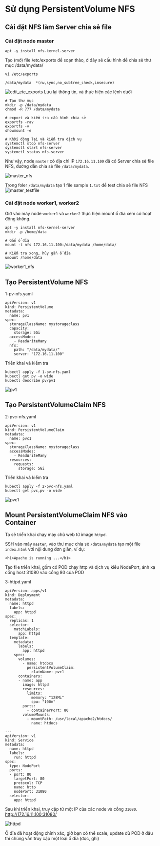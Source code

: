 # Sử dụng PersistentVolume NFS

## Cài đặt NFS làm Server chia sẻ file

### Cài đặt node master
```
apt -y install nfs-kernel-server
```

Tạo (mở) file /etc/exports để soạn thảo, ở đây sẽ cấu hình để chia sẻ thư mục /data/mydata/
```
vi /etc/exports
```
```
/data/mydata  *(rw,sync,no_subtree_check,insecure)
```
![edit_etc_exports](screenshots/k11.1.edit_etc_exports.png)
Lưu lại thông tin, và thực hiện các lệnh dưới
```
# Tạo thư mục
mkdir -p /data/mydata
chmod -R 777 /data/mydata

# export và kiểm tra cấu hình chia sẻ
exportfs -rav
exportfs -v
showmount -e

# Khởi động lại và kiểm tra dịch vụ
systemctl stop nfs-server
systemctl start nfs-server
systemctl status nfs-server
```

Như vậy, node `master` có địa chỉ IP `172.16.11.100` đã có Server chia sẻ file NFS, đường dẫn chia sẻ file `/data/mydata`.

![master_nfs](screenshots/k11.2.master_nfs.png)

Trong foler `/data/mydata` tạo 1 file sample `1.txt` để test chia sẻ file NFS
![master_testfile](screenshots/k11.3.master_testfile.png)

### Cài đặt node worker1, worker2

Giờ vào máy node `worker1` và `worker2` thực hiện mount ổ đĩa xem có hoạt động không.
```
apt -y install nfs-kernel-server
mkdir -p /home/data

# Gắn ổ đĩa
mount -t nfs 172.16.11.100:/data/mydata /home/data/

# Kiểm tra xong, hủy gắn ổ đĩa
umount /home/data
```

![worker1_nfs](screenshots/k11.4.worker1_nfs.png)

## Tạo PersistentVolume NFS

1-pv-nfs.yaml
```
apiVersion: v1
kind: PersistentVolume
metadata:
  name: pv1
spec:
  storageClassName: mystorageclass
  capacity:
    storage: 5Gi
  accessModes:
    - ReadWriteMany
  nfs:
    path: "/data/mydata/"
    server: "172.16.11.100"
```
Triển khai và kiểm tra
```
kubectl apply -f 1-pv-nfs.yaml
kubectl get pv -o wide
kubectl describe pv/pv1
```

![pv1](screenshots/k11.5.pv1.png)

## Tạo PersistentVolumeClaim NFS

2-pvc-nfs.yaml
```
apiVersion: v1
kind: PersistentVolumeClaim
metadata:
  name: pvc1
spec:
  storageClassName: mystorageclass
  accessModes:
    - ReadWriteMany
  resources:
    requests:
      storage: 5Gi
```
Triển khai và kiểm tra
```
kubectl apply -f 2-pvc-nfs.yaml
kubectl get pvc,pv -o wide
```

![pvc1](screenshots/k11.6.pvc1.png)

## Mount PersistentVolumeClaim NFS vào Container

Ta sẽ triển khai chạy máy chủ web từ image `httpd`.

SSH vào máy `master`, vào thư mục chia sẻ `/data/mydata` tạo một file `index.html` với nội dung đơn giản, ví dụ:
```
<h1>Apache is running ...</h1>
```

Tạo file triển khai, gồm có POD chạy http và dịch vụ kiểu NodePort, ánh xạ cổng host 31080 vào cổng 80 của POD

3-httpd.yaml
```
apiVersion: apps/v1
kind: Deployment
metadata:
  name: httpd
  labels:
    app: httpd
spec:
  replicas: 1
  selector:
    matchLabels:
      app: httpd
  template:
    metadata:
      labels:
        app: httpd
    spec:
      volumes:
        - name: htdocs
          persistentVolumeClaim:
            claimName: pvc1
      containers:
      - name: app
        image: httpd
        resources:
          limits:
            memory: "128Mi"
            cpu: "100m"
        ports:
          - containerPort: 80
        volumeMounts:
          - mountPath: /usr/local/apache2/htdocs/
            name: htdocs

---
apiVersion: v1
kind: Service
metadata:
  name: httpd
  labels:
    run: httpd
spec:
  type: NodePort
  ports:
  - port: 80
    targetPort: 80
    protocol: TCP
    name: http
    nodePort: 31080
  selector:
    app: httpd
```
Sau khi triển khai, truy cập từ một IP của các node và cổng `31080`.
http://172.16.11.100:31080/

![httpd](screenshots/k11.7.httpd.png)

Ổ đĩa đã hoạt động chính xác, giờ bạn có thể scale, update dù POD ở đâu thì chúng vẫn truy cập một loại ổ đĩa (đọc, ghi)
